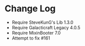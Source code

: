 # Change Log

* Require SteveKunG's Lib 1.3.0
* Require Galacticraft Legacy 4.0.5
* Require MixinBooter 7.0
* Attempt to fix #161